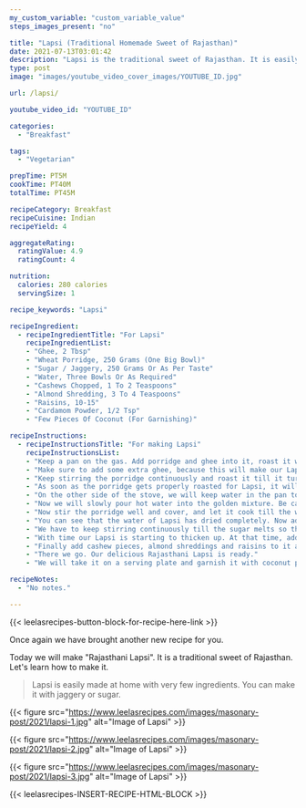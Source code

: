 ```yaml
---
my_custom_variable: "custom_variable_value"
steps_images_present: "no"

title: "Lapsi (Traditional Homemade Sweet of Rajasthan)"
date: 2021-07-13T03:01:42
description: "Lapsi is the traditional sweet of Rajasthan. It is easily made at home with very few ingredients, using jaggery or sugar."
type: post
image: "images/youtube_video_cover_images/YOUTUBE_ID.jpg"

url: /lapsi/

youtube_video_id: "YOUTUBE_ID"

categories: 
  - "Breakfast"

tags:
  - "Vegetarian"

prepTime: PT5M
cookTime: PT40M
totalTime: PT45M

recipeCategory: Breakfast
recipeCuisine: Indian
recipeYield: 4

aggregateRating:
  ratingValue: 4.9
  ratingCount: 4

nutrition:
  calories: 280 calories
  servingSize: 1

recipe_keywords: "Lapsi"

recipeIngredient:
  - recipeIngredientTitle: "For Lapsi"
    recipeIngredientList:
    - "Ghee, 2 Tbsp" 
    - "Wheat Porridge, 250 Grams (One Big Bowl)" 
    - "Sugar / Jaggery, 250 Grams Or As Per Taste" 
    - "Water, Three Bowls Or As Required" 
    - "Cashews Chopped, 1 To 2 Teaspoons" 
    - "Almond Shredding, 3 To 4 Teaspoons" 
    - "Raisins, 10-15" 
    - "Cardamom Powder, 1/2 Tsp" 
    - "Few Pieces Of Coconut (For Garnishing)" 

recipeInstructions:
  - recipeInstructionsTitle: "For making Lapsi"
    recipeInstructionsList:
    - "Keep a pan on the gas. Add porridge and ghee into it, roast it well slowly." 
    - "Make sure to add some extra ghee, because this will make our Lapsi shiny and very tasty." 
    - "Keep stirring the porridge continuously and roast it till it turns nice deep golden." 
    - "As soon as the porridge gets properly roasted for Lapsi, it will start releasing ghee and by that time our mixture will become golden brown." 
    - "On the other side of the stove, we will keep water in the pan to heat up. Keep in mind that if there is one bowl of porridge, then three bowls of water have to be taken because the porridge is of different types, so this measurement is universally perfect." 
    - "Now we will slowly pour hot water into the golden mixture. Be careful while pouring water so that hot water does not splash on your hands." 
    - "Now stir the porridge well and cover, and let it cook till the water dries up. Open the lid a couple of times while cooking to check whether our porridge is cooked or not." 
    - "You can see that the water of Lapsi has dried completely. Now add sugar in it. You can change the amount of sugar according to your taste preference." 
    - "We have to keep stirring continuously till the sugar melts so that it does not stick to the bottom because sticking spoils its taste." 
    - "With time our Lapsi is starting to thicken up. At that time, add cardamom powder and mix it well." 
    - "Finally add cashew pieces, almond shreddings and raisins to it and mix it well. Even without the dry fruits, there will not be much difference in the final taste. So, this is optional." 
    - "There we go. Our delicious Rajasthani Lapsi is ready." 
    - "We will take it on a serving plate and garnish it with coconut pieces, and serve hot." 

recipeNotes:
  - "No notes." 

---
```


{{< leelasrecipes-button-block-for-recipe-here-link >}}

Once again we have brought another new recipe for you.

Today we will make "Rajasthani Lapsi". It is a traditional sweet of Rajasthan. Let's learn how to make it.

> Lapsi is easily made at home with very few ingredients. You can make it with jaggery or sugar.


{{< figure src="https://www.leelasrecipes.com/images/masonary-post/2021/lapsi-1.jpg" alt="Image of Lapsi" >}}

{{< figure src="https://www.leelasrecipes.com/images/masonary-post/2021/lapsi-2.jpg" alt="Image of Lapsi" >}}

{{< figure src="https://www.leelasrecipes.com/images/masonary-post/2021/lapsi-3.jpg" alt="Image of Lapsi" >}}

{{< leelasrecipes-INSERT-RECIPE-HTML-BLOCK >}}

